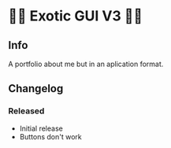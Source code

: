 # :dizzy::sparkles: Exotic GUI V3 :dizzy::sparkles:
## Info
A portfolio about me but in an aplication format.

## Changelog
### Released
* Initial release
* Buttons don't work
